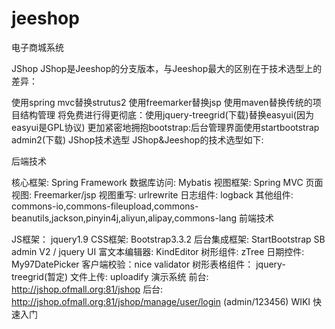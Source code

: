 # jeeshop
电子商城系统

JShop
JShop是Jeeshop的分支版本，与Jeeshop最大的区别在于技术选型上的差异：

使用spring mvc替换strutus2
使用freemarker替换jsp
使用maven替换传统的项目结构管理
将免费进行得更彻底：使用jquery-treegrid(下载)替换easyui(因为easyui是GPL协议)
更加紧密地拥抱bootstrap:后台管理界面使用startbootstrap admin2(下载)
JShop技术选型
JShop&Jeeshop的技术选型如下:

后端技术

核心框架: Spring Framework
数据库访问: Mybatis
视图框架: Spring MVC
页面视图: Freemarker/jsp
视图重写: urlrewrite
日志组件: logback
其他组件: commons-io,commons-fileupload,commons-beanutils,jackson,pinyin4j,aliyun,alipay,commons-lang
前端技术

JS框架： jquery1.9
CSS框架: Bootstrap3.3.2
后台集成框架: StartBootstrap SB admin V2 / jquery UI
富文本编辑器: KindEditor
树形组件: zTree
日期控件: My97DatePicker
客户端校验：nice validator
树形表格组件： jquery-treegrid(暂定)
文件上传: uploadify
演示系统
前台: http://jshop.ofmall.org:81/jshop
后台: http://jshop.ofmall.org:81/jshop/manage/user/login (admin/123456)
WIKI
快速入门
